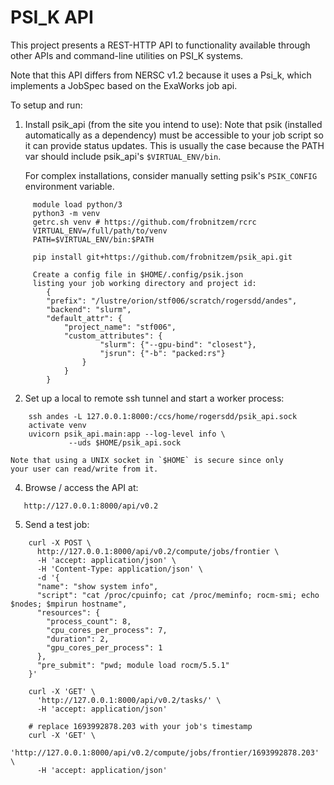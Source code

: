PSI\_K API
========

This project presents a REST-HTTP API to
functionality available through other APIs and
command-line utilities on PSI\_K systems.

Note that this API differs from NERSC v1.2 because
it uses a Psi\_k, which implements a JobSpec
based on the ExaWorks job api.

To setup and run:

1. Install psik\_api (from the site you intend to use):
   Note that psik (installed automatically as a dependency) must
   be accessible to your job script so it can provide status updates.
   This is usually the case because the PATH var should
   include psik\_api's `$VIRTUAL_ENV/bin`.

   For complex installations, consider manually setting psik's
   `PSIK_CONFIG` environment variable.

```
     module load python/3
     python3 -m venv
     getrc.sh venv # https://github.com/frobnitzem/rcrc
     VIRTUAL_ENV=/full/path/to/venv
     PATH=$VIRTUAL_ENV/bin:$PATH
   
     pip install git+https://github.com/frobnitzem/psik_api.git

     Create a config file in $HOME/.config/psik.json
     listing your job working directory and project id:
        {
        "prefix": "/lustre/orion/stf006/scratch/rogersdd/andes",
        "backend": "slurm",
        "default_attr": {
            "project_name": "stf006",
            "custom_attributes": {
                    "slurm": {"--gpu-bind": "closest"},
                    "jsrun": {"-b": "packed:rs"}
                }
            }
        }
```

2. Set up a local to remote ssh tunnel and 
   start a worker process:

```
    ssh andes -L 127.0.0.1:8000:/ccs/home/rogersdd/psik_api.sock
    activate venv
    uvicorn psik_api.main:app --log-level info \
             --uds $HOME/psik_api.sock
```

    Note that using a UNIX socket in `$HOME` is secure since only
    your user can read/write from it.

4. Browse / access the API at:

```
   http://127.0.0.1:8000/api/v0.2
```

5. Send a test job:

```
    curl -X POST \
      http://127.0.0.1:8000/api/v0.2/compute/jobs/frontier \
      -H 'accept: application/json' \
      -H 'Content-Type: application/json' \
      -d '{
      "name": "show system info",
      "script": "cat /proc/cpuinfo; cat /proc/meminfo; rocm-smi; echo $nodes; $mpirun hostname",
      "resources": {
        "process_count": 8,
        "cpu_cores_per_process": 7,
        "duration": 2,
        "gpu_cores_per_process": 1
      },
      "pre_submit": "pwd; module load rocm/5.5.1"
    }'

    curl -X 'GET' \
      'http://127.0.0.1:8000/api/v0.2/tasks/' \
      -H 'accept: application/json'

    # replace 1693992878.203 with your job's timestamp
    curl -X 'GET' \
      'http://127.0.0.1:8000/api/v0.2/compute/jobs/frontier/1693992878.203' \
      -H 'accept: application/json'
```
